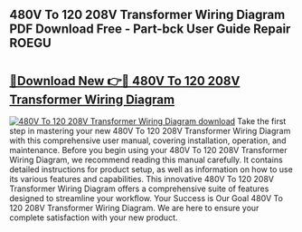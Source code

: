 ## 480V To 120 208V Transformer Wiring Diagram PDF Download Free - Part-bck User Guide Repair ROEGU

# <h2><a href="http://dfku58.blite.top/?on=480V+To+120+208V+Transformer+Wiring+Diagram">🔗Download New 👉🔴 480V To 120 208V Transformer Wiring Diagram</a></h2>

[![480V To 120 208V Transformer Wiring Diagram download](https://i.imgur.com/lujVjoI.png)](http://dfku58.blite.top/?on=480V+To+120+208V+Transformer+Wiring+Diagram)
Take the first step in mastering your new 480V To 120 208V Transformer Wiring Diagram with this comprehensive user manual, covering installation, operation, and maintenance. Before you begin using your 480V To 120 208V Transformer Wiring Diagram, we recommend reading this manual carefully. It contains detailed instructions for product setup, as well as information on how to use its various features and capabilities. This innovative 480V To 120 208V Transformer Wiring Diagram offers a comprehensive suite of features designed to streamline your workflow. Your Success is Our Goal 480V To 120 208V Transformer Wiring Diagram. We are here to ensure your complete satisfaction with your new product.
